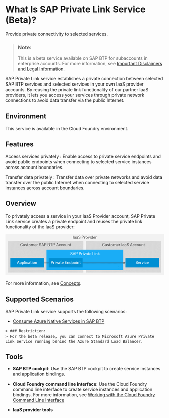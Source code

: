 <!-- loio3eb3bc7aa5db4b5da9dcdbf8ee478e52 -->

# What Is SAP Private Link Service \(Beta\)?

 Provide private connectivity to selected services. 

> ### Note:  
> This is a beta service available on SAP BTP for subaccounts in enterprise accounts. For more information, see [Important Disclaimers and Legal Information](https://help.sap.com/viewer/disclaimer).

SAP Private Link service establishes a private connection between selected SAP BTP services and selected services in your own IaaS provider accounts. By reusing the private link functionality of our partner IaaS providers, it lets you access your services through private network connections to avoid data transfer via the public Internet.



## Environment

This service is available in the Cloud Foundry environment.



## Features

  Access services privately 
 :   Enable access to private service endpoints and avoid public endpoints when connecting to selected service instances across account boundaries.

   Transfer data privately 
 :   Transfer data over private networks and avoid data transfer over the public Internet when connecting to selected service instances across account boundaries.

 

## Overview

To privately access a service in your IaaS Provider account, SAP Private Link service creates a private endpoint and reuses the private link functionality of the IaaS provider:

 ![Establish a private connection using SAP Private Link service.](images/Private_Account_Overview_56b73fb.png) 

For more information, see [Concepts](Concepts_6c7c8a9.md).



## Supported Scenarios

SAP Private Link service supports the following scenarios:

-    [Consume Azure Native Services in SAP BTP](Consume_Azure_Native_Services_in_SAP_BTP_e9cc677.md)

    > ### Restriction:  
    > For the beta release, you can connect to Microsoft Azure Private Link Service running behind the Azure Standard Load Balancer.




## Tools

-   **SAP BTP cockpit**: Use the SAP BTP cockpit to create service instances and application bindings.

-   **Cloud Foundry command line interface**: Use the Cloud Foundry command line interface to create service instances and application bindings. For more information, see [Working with the Cloud Foundry Command Line Interface](https://help.sap.com/viewer/65de2977205c403bbc107264b8eccf4b/Cloud/en-US/2f1d4abd0f9f4760a301f43513d2efa6.html)

-   **IaaS provider tools**


